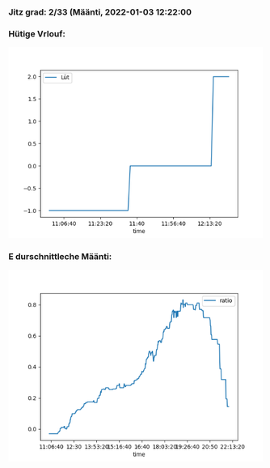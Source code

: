 ### Jitz grad: 2/33 (Määnti, 2022-01-03 12:22:00

### Hütige Vrlouf:
![Graph](Today.png)

### E durschnittleche Määnti:
![Graph](Määnti.png)